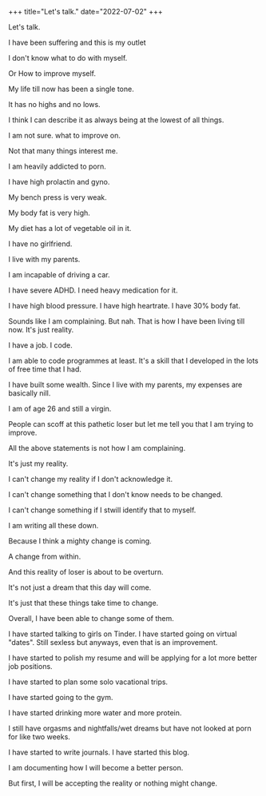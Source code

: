 +++
title="Let's talk."
date="2022-07-02"
+++

Let's talk.

I have been suffering and this is my outlet

I don't know what to do with myself. 

Or How to improve myself. 

My life till now has been a single tone.

It has no highs and no lows. 

I think I can describe it as always being at the lowest of all things.

I am not sure. what to improve on.

Not that many things interest me.

I am heavily addicted to porn.

I have high prolactin and gyno.

My bench press is very weak.

My body fat is very high.

My diet has a lot of vegetable oil in it. 

I have no girlfriend. 

I live with my parents. 

I am incapable of driving a car. 

I have severe ADHD. I need heavy medication for it.

I have high blood pressure. I have high heartrate. I have 30% body fat.

Sounds like I am complaining. But nah. That is how I have been living till now. It's just reality.

I have a job. I code.

I am able to code programmes at least. It's a skill that I developed in the lots of free time that I had.

I have built some wealth. Since I live with my parents, my expenses are basically nill. 

I am of age 26 and still a virgin. 

People can scoff at this pathetic loser but let me tell you that I am trying to improve. 

All the above statements is not how I am complaining.

It's just my reality.

I can't change my reality if I don't acknowledge it.

I can't change something that I don't know needs to be changed.

I can't change something if I stwill identify that to myself.

I am writing all these down.

Because I think a mighty change is coming.

A change from within.

And this reality of loser is about to be overturn.

It's not just a dream that this day will come.

It's just that these things take time to change.

Overall, I have been able to change some of them. 

I have started talking to girls on Tinder. I have started going on virtual "dates". Still sexless but anyways, even that is an improvement.

I have started to polish my resume and will be applying for a lot more better job positions.

I have started to plan some solo vacational trips.

I have started going to the gym.

I have started drinking more water and more protein.

I still have orgasms and nightfalls/wet dreams but have not looked at porn for like two weeks. 

I have started to write journals. I have started this blog.

I am documenting how I will become a better person.

But first, I will be accepting the reality or nothing might change.
